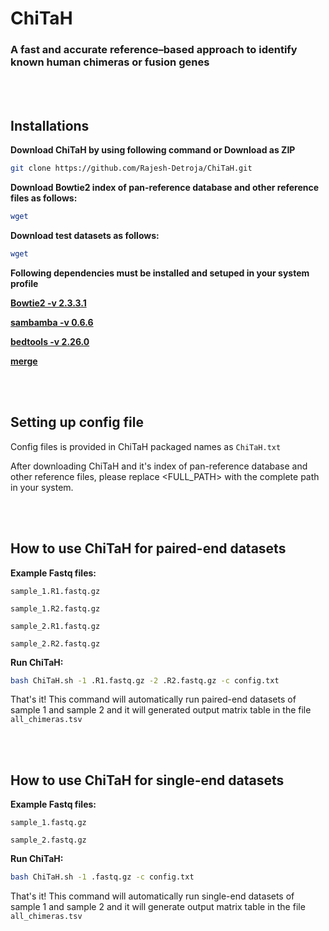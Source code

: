 # ChiTaH
### A fast and accurate reference–based approach to identify known human chimeras or fusion genes

<br></br>

## Installations

**Download ChiTaH by using following command or Download as ZIP**

```bash
git clone https://github.com/Rajesh-Detroja/ChiTaH.git
```

**Download Bowtie2 index of pan-reference database and other reference files as follows:**

```bash
wget 
```

**Download test datasets as follows:**

```bash
wget 
```

**Following dependencies must be installed and setuped in your system profile**

**[Bowtie2 -v 2.3.3.1](https://sourceforge.net/projects/bowtie-bio/files/bowtie2/2.3.3.1/)**

**[sambamba -v 0.6.6](https://github.com/biod/sambamba/releases/tag/v0.6.6)**

**[bedtools -v 2.26.0](https://github.com/arq5x/bedtools2/releases/tag/v2.26.0)**

**[merge](https://www.dropbox.com/s/2jyo4t3y8s1ftwf/merge.zip?dl=0)**

<br></br>

## Setting up config file

Config files is provided in ChiTaH packaged names as `ChiTaH.txt`

After downloading ChiTaH and it's index of pan-reference database and other reference files, please replace <FULL_PATH> with the complete path in your system.

<br></br>

## How to use ChiTaH for paired-end datasets

**Example Fastq files:**

```text
sample_1.R1.fastq.gz

sample_1.R2.fastq.gz

sample_2.R1.fastq.gz

sample_2.R2.fastq.gz
```

**Run ChiTaH:**

```bash
bash ChiTaH.sh -1 .R1.fastq.gz -2 .R2.fastq.gz -c config.txt
```

That's it! This command will automatically run paired-end datasets of sample 1 and sample 2 and it will generated output matrix table in the file `all_chimeras.tsv`

<br></br>

## How to use ChiTaH for single-end datasets

**Example Fastq files:**

```text
sample_1.fastq.gz

sample_2.fastq.gz
```

**Run ChiTaH:**

```bash
bash ChiTaH.sh -1 .fastq.gz -c config.txt
```

That's it! This command will automatically run single-end datasets of sample 1 and sample 2 and it will generate output matrix table in the file `all_chimeras.tsv`
